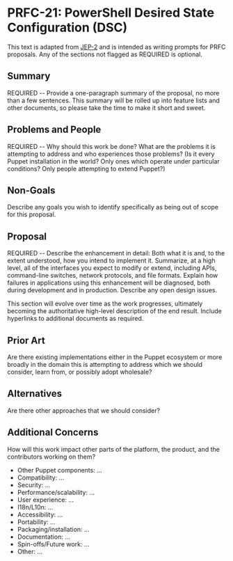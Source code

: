PRFC-21: PowerShell Desired State Configuration (DSC)
=====================================================

This text is adapted from [JEP-2](http://openjdk.java.net/jeps/2)
and is intended as writing prompts for PRFC proposals. Any of the
sections not flagged as REQUIRED is optional.

Summary
-------

REQUIRED -- Provide a one-paragraph summary of the proposal, no more
than a few sentences.  This summary will be rolled up into feature
lists and other documents, so please take the time to make it short
and sweet.

Problems and People
-------------------

REQUIRED -- Why should this work be done?  What are the problems it is attempting
to address and who experiences those problems? (Is it every Puppet
installation in the world? Only ones which operate under particular
conditions? Only people attempting to extend Puppet?)


Non-Goals
---------

Describe any goals you wish to identify specifically as being out of
scope for this proposal.


Proposal
--------

REQUIRED -- Describe the enhancement in detail: Both what it is and,
to the extent understood, how you intend to implement it.  Summarize,
at a high level, all of the interfaces you expect to modify or extend,
including APIs, command-line switches, network protocols,
and file formats.  Explain how failures in applications using this
enhancement will be diagnosed, both during development and in
production.  Describe any open design issues.

This section will evolve over time as the work progresses, ultimately
becoming the authoritative high-level description of the end result.
Include hyperlinks to additional documents as required.

Prior Art
---------
Are there existing implementations either in the Puppet ecosystem or
more broadly in the domain this is attempting to address which we should
consider, learn from, or possibly adopt wholesale?

Alternatives
------------
Are there other approaches that we should consider?

Additional Concerns
-------------------

How will this work impact other parts of the platform, the product,
and the contributors working on them?

- Other Puppet components: ...
- Compatibility: ...
- Security: ...
- Performance/scalability: ...
- User experience: ...
- I18n/L10n: ...
- Accessibility: ...
- Portability: ...
- Packaging/installation: ...
- Documentation: ...
- Spin-offs/Future work: ...
- Other: ...
